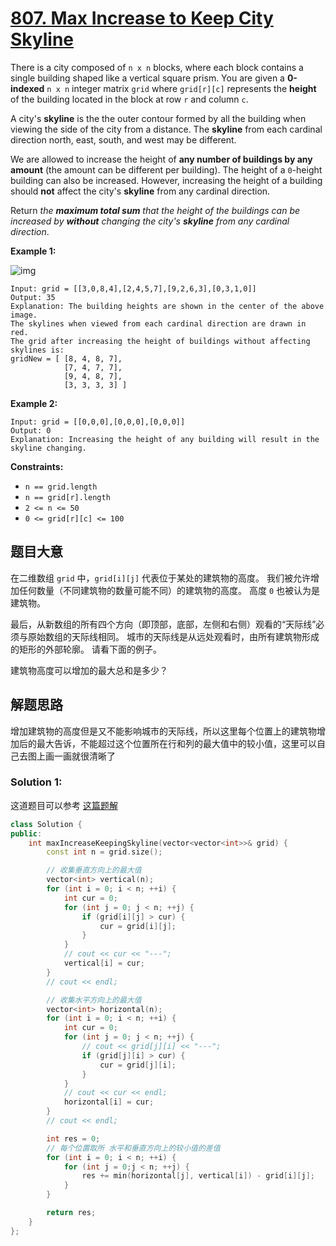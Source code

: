 # [807. Max Increase to Keep City Skyline](https://leetcode.com/problems/max-increase-to-keep-city-skyline/)

There is a city composed of `n x n` blocks, where each block contains a single building shaped like a vertical square prism. You are given a **0-indexed** `n x n` integer matrix `grid` where `grid[r][c]` represents the **height** of the building located in the block at row `r` and column `c`.

A city's **skyline** is the the outer contour formed by all the building when viewing the side of the city from a distance. The **skyline** from each cardinal direction north, east, south, and west may be different.

We are allowed to increase the height of **any number of buildings by any amount** (the amount can be different per building). The height of a `0`-height building can also be increased. However, increasing the height of a building should **not** affect the city's **skyline** from any cardinal direction.

Return *the **maximum total sum** that the height of the buildings can be increased by **without** changing the city's **skyline** from any cardinal direction*.

 

**Example 1:**

![img](https://assets.leetcode.com/uploads/2021/06/21/807-ex1.png)

```
Input: grid = [[3,0,8,4],[2,4,5,7],[9,2,6,3],[0,3,1,0]]
Output: 35
Explanation: The building heights are shown in the center of the above image.
The skylines when viewed from each cardinal direction are drawn in red.
The grid after increasing the height of buildings without affecting skylines is:
gridNew = [ [8, 4, 8, 7],
            [7, 4, 7, 7],
            [9, 4, 8, 7],
            [3, 3, 3, 3] ]
```

**Example 2:**

```
Input: grid = [[0,0,0],[0,0,0],[0,0,0]]
Output: 0
Explanation: Increasing the height of any building will result in the skyline changing.
```

 

**Constraints:**

- `n == grid.length`
- `n == grid[r].length`
- `2 <= n <= 50`
- `0 <= grid[r][c] <= 100`

## 题目大意

在二维数组 `grid` 中，`grid[i][j]` 代表位于某处的建筑物的高度。 我们被允许增加任何数量（不同建筑物的数量可能不同）的建筑物的高度。 高度 `0` 也被认为是建筑物。

最后，从新数组的所有四个方向（即顶部，底部，左侧和右侧）观看的“天际线”必须与原始数组的天际线相同。 城市的天际线是从远处观看时，由所有建筑物形成的矩形的外部轮廓。 请看下面的例子。

建筑物高度可以增加的最大总和是多少？

## 解题思路

增加建筑物的高度但是又不能影响城市的天际线，所以这里每个位置上的建筑物增加后的最大告诉，不能超过这个位置所在行和列的最大值中的较小值，这里可以自己去图上画一画就很清晰了

### Solution 1:

这道题目可以参考 [这篇题解](https://books.halfrost.com/leetcode/ChapterFour/0800~0899/0807.Max-Increase-to-Keep-City-Skyline/)

````c++
class Solution {
public:
    int maxIncreaseKeepingSkyline(vector<vector<int>>& grid) {
        const int n = grid.size();

        // 收集垂直方向上的最大值
        vector<int> vertical(n);
        for (int i = 0; i < n; ++i) {
            int cur = 0;
            for (int j = 0; j < n; ++j) {
                if (grid[i][j] > cur) {
                    cur = grid[i][j];
                }
            }
            // cout << cur << "---";
            vertical[i] = cur;
        }
        // cout << endl;

        // 收集水平方向上的最大值
        vector<int> horizontal(n);
        for (int i = 0; i < n; ++i) {
            int cur = 0;
            for (int j = 0; j < n; ++j) {
                // cout << grid[j][i] << "---";
                if (grid[j][i] > cur) {
                    cur = grid[j][i];
                }
            }
            // cout << cur << endl;
            horizontal[i] = cur;
        }
        // cout << endl;

        int res = 0;
        // 每个位置取所 水平和垂直方向上的较小值的差值
        for (int i = 0; i < n; ++i) {
            for (int j = 0;j < n; ++j) {
                res += min(horizontal[j], vertical[i]) - grid[i][j];
            }
        }

        return res;
    }
};
````
